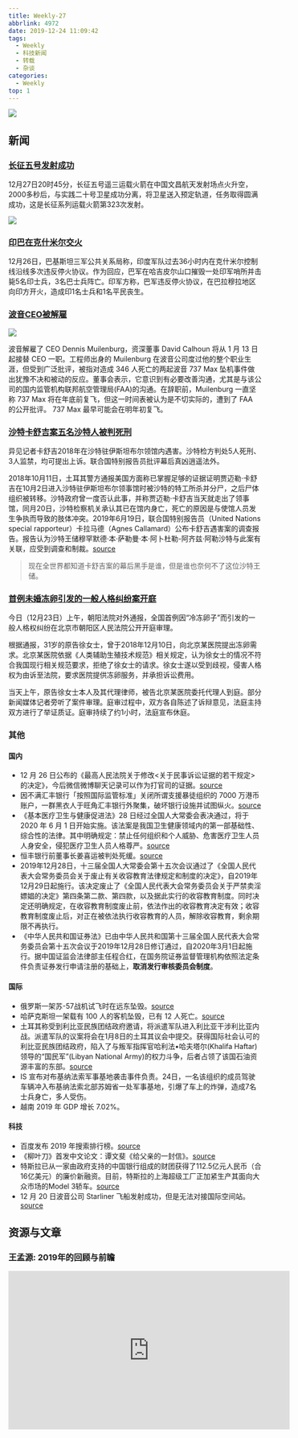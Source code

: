 ```yaml
---
title: Weekly-27
abbrlink: 4972
date: 2019-12-24 11:09:42
tags:
  - Weekly
  - 科技新闻
  - 转载
  - 杂谈
categories:
  - Weekly
top: 1
---
```


![](https://imgs.codewoody.com/uploads/big/cf4c99ff2d5e5a8d7c77bf088dab3b01.jpg)

<!--less-->

## 新闻

### [长征五号发射成功](http://www.xinhuanet.com/2019-12/27/c_1125397145.htm)

12月27日20时45分，长征五号遥三运载火箭在中国文昌航天发射场点火升空，2000多秒后，与实践二十号卫星成功分离，将卫星送入预定轨道，任务取得圆满成功，这是长征系列运载火箭第323次发射。

![](https://imgs.codewoody.com/uploads/big/cf4c99ff2d5e5a8d7c77bf088dab3b01.jpg)

### [印巴在克什米尔交火](https://world.huanqiu.com/article/9CaKrnKmebY)

12月26日，巴基斯坦三军公共关系局称，印度军队过去36小时内在克什米尔控制线沿线多次违反停火协议。作为回应，巴军在哈吉皮尔山口摧毁一处印军哨所并击毙5名印士兵，3名巴士兵阵亡。印军方称，巴军违反停火协议，在巴拉穆拉地区向印方开火，造成印1名士兵和1名平民丧生。

### [波音CEO被解雇](https://www.nytimes.com/2019/12/23/business/Boeing-ceo-muilenburg.html)

![](https://imgs.codewoody.com/uploads/big/2aab3470d4911ab3b818429f4032f264.jpg)

波音解雇了 CEO Dennis Muilenburg，资深董事 David Calhoun 将从 1 月 13 日起接替 CEO 一职。工程师出身的 Muilenburg 在波音公司度过他的整个职业生涯，但受到广泛批评，被指对造成 346 人死亡的两起波音 737 Max 坠机事件做出犹豫不决和被动的反应。董事会表示，它意识到有必要改善沟通，尤其是与该公司的国内监管机构联邦航空管理局(FAA)的沟通。在辞职前，Muilenburg 一直坚称 737 Max 将在年底前复飞，但这一时间表被认为是不切实际的，遭到了 FAA 的公开批评。 737 Max 最早可能会在明年初复飞。

### [沙特卡舒吉案五名沙特人被判死刑](https://www.dw.com/zh/卡舒吉之死：5名沙特人判死刑/a-51781538?maca=chi-rss-chi-all-1127-rdf)

异见记者卡舒吉2018年在沙特驻伊斯坦布尔领馆内遇害。沙特检方判处5人死刑、3人监禁，均可提出上诉。联合国特别报告员批评幕后真凶逍遥法外。

2018年10月11日，土耳其警方通报美国方面称已掌握足够的证据证明贾迈勒·卡舒吉在10月2日进入沙特驻伊斯坦布尔领事馆时被沙特的特工所杀并分尸，之后尸体组织被转移。沙特政府曾一度否认此事，并称贾迈勒·卡舒吉当天就走出了领事馆，同月20日，沙特检察机关承认其已在馆内身亡，死亡的原因是与使馆人员发生争执而导致的肢体冲突。2019年6月19日，联合国特别报告员（United Nations special rapporteur）卡拉马德（Agnes Callamard）公布卡舒吉遇害案的调查报告。报告认为沙特王储穆罕默德·本·萨勒曼·本·阿卜杜勒-阿齐兹·阿勒沙特与此案有关联，应受到调查和制裁。[source](https://zh.wikipedia.org/wiki/%E8%B3%88%E9%82%81%E5%8B%92%C2%B7%E5%8D%A1%E8%88%92%E5%90%89)

> 现在全世界都知道卡舒吉案的幕后黑手是谁，但是谁也奈何不了这位沙特王储。

### [首例未婚冻卵引发的一般人格纠纷案开庭](https://www.zhihu.com/question/362537424)

今日（12月23日）上午，朝阳法院对外通报，全国首例因“冷冻卵子”而引发的一般人格权纠纷在北京市朝阳区人民法院公开开庭审理。

根据通报，31岁的原告徐女士，曾于2018年12月10日，向北京某医院提出冻卵需求。北京某医院依据《人类辅助生殖技术规范》相关规定，认为徐女士的情况不符合我国现行相关规范要求，拒绝了徐女士的请求。徐女士遂以受到歧视，侵害人格权为由诉至法院，要求医院提供冻卵服务，并承担诉讼费用。

当天上午，原告徐女士本人及其代理律师，被告北京某医院委托代理人到庭。部分新闻媒体记者旁听了案件审理。庭审过程中，双方各自陈述了诉辩意见，法庭主持双方进行了举证质证。庭审持续了约1小时，法庭宣布休庭。

### 其他

#### 国内

- 12 月 26 日公布的《最高人民法院关于修改<关于民事诉讼证据的若干规定>的决定》，今后微信微博聊天记录可以作为打官司的证据。[source](https://www.williamlong.info/archives/5931.html)
- 因不满汇丰银行「按照国际监管标准」关闭所谓支援暴徒组织的 7000 万港币账户，一群黑衣人于旺角汇丰银行外聚集，破坏银行设施并试图纵火。[source](https://t.me/KatyushaUnion/797)
- 《基本医疗卫生与健康促进法》28 日经过全国人大常委会表决通过，将于 2020 年 6 月 1 日开始实施。该法案是我国卫生健康领域内的第一部基础性、综合性的法律。其中明确规定：禁止任何组织和个人威胁、危害医疗卫生人员人身安全，侵犯医疗卫生人员人格尊严。[source](http://www.npc.gov.cn/npc/c33559/201912/167b72ed38a54b1c988650b98deb34cb.shtml)
- 恒丰银行前董事长姜喜运被判处死缓。[source](http://www.ftchinese.com/story/001085701)
- 2019年12月28日，十三届全国人大常委会第十五次会议通过了《全国人民代表大会常务委员会关于废止有关收容教育法律规定和制度的决定》，自2019年12月29日起施行。该决定废止了《全国人民代表大会常务委员会关于严禁卖淫嫖娼的决定》第四条第二款、第四款，以及据此实行的收容教育制度。同时决定还明确规定，在收容教育制度废止前，依法作出的收容教育决定有效；收容教育制度废止后，对正在被依法执行收容教育的人员，解除收容教育，剩余期限不再执行。
- 《中华人民共和国证券法》已由中华人民共和国第十三届全国人民代表大会常务委员会第十五次会议于2019年12月28日修订通过，自2020年3月1日起施行。据中国证监会法律部主任程合红，在国务院证券监督管理机构依照法定条件负责证券发行申请注册的基础上，**取消发行审核委员会制度**。

#### 国际

- 俄罗斯一架苏-57战机试飞时在远东坠毁。[source](https://cn.reuters.com/article/russia-uac-su57-crash-1225-idCNKBS1YT02C?feedType=RSS&feedName=CNTopGenNews)
- 哈萨克斯坦一架载有 100 人的客机坠毁，已有 12 人死亡。[source](https://cn.reuters.com/article/kazakhstanplan-crash-1227-idCNKBS1YV0A6?feedType=RSS&feedName=CNTopGenNews)
- 土耳其称受到利比亚民族团结政府邀请，将派遣军队进入利比亚干涉利比亚内战。派遣军队的议案将会在1月8日的土耳其议会中提交。获得国际社会认可的利比亚民族团结政府，陷入了与叛军指挥官哈利法•哈夫塔尔(Khalifa Haftar)领导的“国民军”(Libyan National Army)的权力斗争，后者占领了该国石油资源丰富的东部。[source](http://www.ftchinese.com/story/001085698?full=y)
- IS 宣布对布基纳法索军事基地袭击事件负责。24日，一名该组织的成员驾驶车辆冲入布基纳法索北部苏姆省一处军事基地，引爆了车上的炸弹，造成7名士兵身亡，多人受伤。
- 越南 2019 年 GDP 增长 7.02%。

#### 科技

- 百度发布 2019 年搜索排行榜。[source](https://www.williamlong.info/archives/5924.html)
- 《柳叶刀》首发中文论文：谭文斐《给父亲的一封信》。[source](https://www.cnbeta.com/articles/tech/926209.htm)
- 特斯拉已从一家由政府支持的中国银行组成的财团获得了112.5亿元人民币（合16亿美元）的廉价新融资。目前，特斯拉的上海超级工厂正加紧生产其面向大众市场的Model 3轿车。[source](http://www.ftchinese.com/story/001085703)
- 12 月 20 日波音公司 Starliner 飞船发射成功，但是无法对接国际空间站。[source](https://www.zhihu.com/question/362067335/answer/944951502)

## 资源与文章

### 王孟源: 2019年的回顾与前瞻

<iframe width="560" height="315" src="https://www.youtube.com/embed/tpLZZ3KI1qk" frameborder="0" allow="accelerometer; autoplay; encrypted-media; gyroscope; picture-in-picture" allowfullscreen></iframe>
